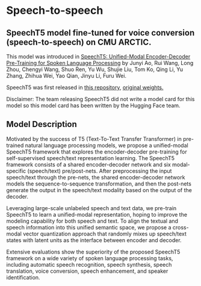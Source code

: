 # Speech-to-speech
## SpeechT5 model fine-tuned for voice conversion (speech-to-speech) on CMU ARCTIC.

This model was introduced in <a href="https://arxiv.org/abs/2110.07205">SpeechT5: Unified-Modal Encoder-Decoder Pre-Training for Spoken Language Processing</a> by Junyi Ao, Rui Wang, Long Zhou, Chengyi Wang, Shuo Ren, Yu Wu, Shujie Liu, Tom Ko, Qing Li, Yu Zhang, Zhihua Wei, Yao Qian, Jinyu Li, Furu Wei.

SpeechT5 was first released in <a href="https://github.com/microsoft/SpeechT5/">this repository</a>, <a href="https://huggingface.co/mechanicalsea/speecht5-vc">original weights.</a>

Disclaimer: The team releasing SpeechT5 did not write a model card for this model so this model card has been written by the Hugging Face team.
## Model Description
Motivated by the success of T5 (Text-To-Text Transfer Transformer) in pre-trained natural language processing models, we propose a unified-modal SpeechT5 framework that explores the encoder-decoder pre-training for self-supervised speech/text representation learning. The SpeechT5 framework consists of a shared encoder-decoder network and six modal-specific (speech/text) pre/post-nets. After preprocessing the input speech/text through the pre-nets, the shared encoder-decoder network models the sequence-to-sequence transformation, and then the post-nets generate the output in the speech/text modality based on the output of the decoder.

Leveraging large-scale unlabeled speech and text data, we pre-train SpeechT5 to learn a unified-modal representation, hoping to improve the modeling capability for both speech and text. To align the textual and speech information into this unified semantic space, we propose a cross-modal vector quantization approach that randomly mixes up speech/text states with latent units as the interface between encoder and decoder.

Extensive evaluations show the superiority of the proposed SpeechT5 framework on a wide variety of spoken language processing tasks, including automatic speech recognition, speech synthesis, speech translation, voice conversion, speech enhancement, and speaker identification.

